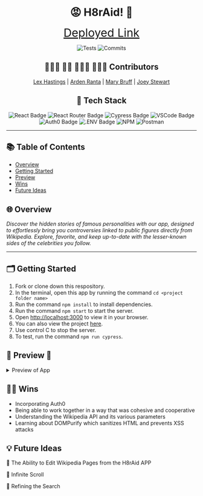 <h1 align=center> 😡 H8rAid! 🤬 </h1>

<div align="center">
    
<a href="https://m3-h8r-aid.vercel.app/" style="font-size: 30px;">Deployed Link</a>


![Tests](https://badgen.net/badge/tests/passing/green?icon=github)
![Commits](https://badgen.net/github/last-commit/Jesuitman/m3-H8rAid)

## 🧑🏼‍💻 👩‍💻 👩🏼‍💻 👨🏻‍💻   Contributors


[Lex Hastings](https://github.com/Jesuitman)  | 
[Arden Ranta](https://github.com/tenthwalker)  | 
[Mary Bruff](https://github.com/MaryBruff)  | 
[Joey Stewart](https://github.com/JoeyStewart)


## 📂 Tech Stack
![React Badge](https://img.shields.io/badge/react%20-%23F1D302.svg?&style=for-the-badge&logo=react&logoColor=white)
![React Router Badge](https://img.shields.io/badge/React_Router-%23235789?style=for-the-badge&logo=react-router&logoColor=white)
![Cypress Badge](https://img.shields.io/badge/Cypress-%23C1292E?style=for-the-badge&logo=cypress&logoColor=white)
![VSCode Badge](https://img.shields.io/badge/VSCode-%23F1D302?style=for-the-badge&logo=visual%20studio%20code&logoColor=white)
![Auth0 Badge](https://img.shields.io/badge/Auth0-EB5424?logo=auth0&logoColor=fff&style=for-the-badge)
![.ENV Badge](https://img.shields.io/badge/.ENV-ECD53F?logo=dotenv&logoColor=000&style=for-the-badge)
![NPM](https://img.shields.io/badge/NPM-%23CB3837.svg?style=for-the-badge&logo=npm&logoColor=white)
![Postman](https://img.shields.io/badge/Postman-FF6C37?style=for-the-badge&logo=postman&logoColor=white)

</div>

---

## 📚 Table of Contents

- [Overview](#overview)
- [Getting Started](#getting-started)
- [Preview](#preview)
- [Wins](#wins)
- [Future Ideas](#future-ideas)

<h2  id="overview">🌐 Overview </h2>

*Discover the hidden stories of famous personalities with our app, designed to effortlessly bring you controversies linked to public figures directly from Wikipedia. Explore, favorite, and keep up-to-date with the lesser-known sides of the celebrities you follow.*

----
<h2  id="getting-started">🗂️ Getting Started </h2>

1. Fork or clone down this respository. 
2. In the terminal, open this app by running the command `cd <project folder name>`
3. Run the command  `npm install` to install dependencies.
4. Run the command `npm start` to start the server.
5. Open [http://localhost:3000](http://localhost:3000) to view it in your browser.
6. You can also view the project <a href="https://m3-h8r-aid.vercel.app/">here</a>.
7. Use control C to stop the server.
8. To test, run the command `npm run cypress`.


<h2  id="preview"> 🎥 Preview 📱 </h2>
<details>
    
APP PREVIEW HERE

📱 Mobile and Tablet Views 



APP PREVIEW HERE


  <summary>
    Preview of App
</summary>
  </details>



<h2  id="wins">💪🏻 Wins </h2>

- Incorporating Auth0
- Being able to work together in a way that was cohesive and cooperative
- Understanding the Wikipedia API and its various parameters
- Learning about DOMPurify which sanitizes HTML and prevents XSS attacks 


<h2  id="future-ideas">💡 Future Ideas </h2>
 
🔮 The Ability to Edit Wikipedia Pages from the H8rAid APP 

🔮 Infinite Scroll

🔮 Refining the Search 
